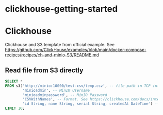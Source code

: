 # clickhouse-getting-started


# Clickhouse 

Clickhouse and S3 template from official example. See https://github.com/ClickHouse/examples/blob/main/docker-compose-recipes/recipes/ch-and-minio-S3/README.md

## Read file from S3 directly

```sql
SELECT * 
FROM s3('http://minio:10000/test-csv/temp.csv', -- file path in TCP interface. Not Dashboard port. Can use the Dashboard URL with TCP Port and removed '/browser' path.
        'minioadmin', -- MinIO Username
        'minioadminpassword', -- MinIO Password
        'CSVWithNames', -- Format. See https://clickhouse.com/docs/interfaces/formats 
        'id String, name String, serial String, createdAt DateTime') -- Columns and Types
LIMIT 10;
```

